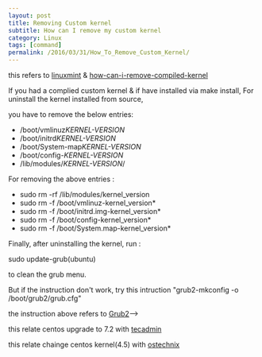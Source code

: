 ```yaml
---
layout: post
title: Removing Custom kernel
subtitle: How can I remove my custom kernel
category: Linux
tags: [command]
permalink: /2016/03/31/How_To_Remove_Custom_Kernel/
---
```


this refers to <a href ="https://community.linuxmint.com/tutorial/view/1718">linuxmint</a> & <a href ="http://askubuntu.com/questions/594443/how-can-i-remove-compiled-kernel">how-can-i-remove-compiled-kernel</a>

If you had a complied custom kernel & if have installed via make install, For uninstall the kernel installed from source,

you have to remove the below entries:

  - /boot/vmlinuz*KERNEL-VERSION*
  - /boot/initrd*KERNEL-VERSION*
  - /boot/System-map*KERNEL-VERSION*
  - /boot/config-*KERNEL-VERSION*
  - /lib/modules/*KERNEL-VERSION*/

For removing the above entries :

 - sudo rm -rf /lib/modules/kernel_version
 - sudo rm -f /boot/vmlinuz-kernel_version*
 - sudo rm -f /boot/initrd.img-kernel_version*
 - sudo rm -f /boot/config-kernel_version*
 - sudo rm -f /boot/System.map-kernel_version*
  
Finally, after uninstalling the kernel, run :

  sudo update-grub(ubuntu)
  
to clean the grub menu.

But if the instruction don't work, try this intruction "grub2-mkconfig -o /boot/grub2/grub.cfg" 

the instruction above refers to <a href= "https://wiki.centos.org/HowTos/Grub2">Grub2</a>-->


this relate centos upgrade to 7.2 with <a href = "http://tecadmin.net/upgrade-centos-7-to-latest-release/#">tecadmin</a>

this relate chainge centos kernel(4.5)  with <a href = "http://www.ostechnix.com/install-linux-kernel-4-5-centos-ubuntu/">ostechnix</a>
